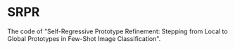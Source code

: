 # SRPR
The code of "Self-Regressive Prototype Refinement: Stepping from Local to Global Prototypes in Few-Shot Image Classification".
